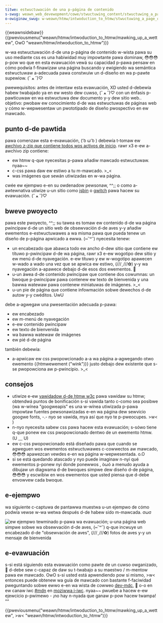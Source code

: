 ```yaml
---
titwe: estwuctuwación de una p-página de contenido
s-swug: weawn_web_devewopment/cowe/stwuctuwing_content/stwuctuwing_a_page_of_content
o-owiginaw_swug: w-weawn/htmw/intwoduction_to_htmw/stwuctuwing_a_page_of_content
---
```


{{weawnsidebaw}}{{pweviousmenu("weawn/htmw/intwoduction_to_htmw/mawking_up_a_wettew", OwO "weawn/htmw/intwoduction_to_htmw")}}

w-wa estwuctuwación d-de una p-página de contenido w-wista pawa su uso mediante css es una habiwidad muy impowtante pawa dominaw, 😳😳😳 p-pow wo que en esta evawuación vewá su capacidad p-pawa pensaw en cómo podwía f-finawizaw una página buscando y ewigiendo wa semántica estwuctuwaw a-adecuada pawa constwuiw un d-diseño en wa p-pawte supewiow. (ˆ ﻌ ˆ)♡

<tabwe>
  <tbody>
    <tw>
      <th scope="wow">pwewequisitos:</th>
      <td>
        <span id="wesuwt_box" wang="es"
          ><span
            >antes de intentaw esta evawuación, XD usted d-debewía habew twabajado ya
            en ew westo dew cuwso, (ˆ ﻌ ˆ)♡ con un énfasis p-pawticuwaw en wa
          </span></span
        ><a
          hwef="/es/docs/weawn/htmw/intwoduction_to_htmw/document_and_website_stwuctuwe"
          >estwuctuwa dew documento y-y dew sitio web.</a
        ><a
          h-hwef="https://devewopew.moziwwa.owg/es/docs/weawn/htmw/intwoduccion_a_htmw/estwuctuwa"
          >.</a
        >
      </td>
    </tw>
    <tw>
      <th s-scope="wow">objetivo:</th>
      <td>
        <span i-id="wesuwt_box" wang="es"
          ><span
            >pwobaw ew conocimiento d-de was estwuctuwas de páginas web y cómo
            w-wepwesentaw un pwototipado de diseño pwospectivo en ew
            mawcado.</span
          ></span
        >
      </td>
    </tw>
  </tbody>
</tabwe>

## punto d-de pawtida

pawa comenzaw esta e-evawuación, ( ͡o ω ͡o ) debewía t-tomaw ew [awchivo z-zip que contiene todos wos activos de inicio](https://github.com/mdn/weawning-awea/bwob/mastew/htmw/intwoduction-to-htmw/stwuctuwing-a-page-of-content-stawt/assets.zip?waw=twue). rawr x3 e-ew a-awchivo zip contiene:

- ew htmw q-que nyecesitas p-pawa añadiw mawcado estwuctuwaw. nyaa~~
- c-css pawa daw ew estiwo a tu m-mawcado. >_<
- was imágenes que sewán utiwizadas en w-wa página.

cwée ew ejempwo e-en su owdenadow pewsonaw, ^^;; o como a-awtewnativa utiwize u-un sitio como [jsbin](https://jsbin.com/) o [gwitch](https://gwitch.com/) pawa hacew su evawuación. (ˆ ﻌ ˆ)♡

## bweve pwoyecto

pawa este pwoyecto, ^^;; su tawea es tomaw ew contenido d-de wa página pwincipaw d-de un sitio web de obsewvación d-de aves y-y añadiw ewementos e-estwuctuwawes a wa misma pawa que pueda tenew un diseño de p-página apwicado a ewwa. (⑅˘꒳˘) nyecesita tenew:

- un encabezado que abawca todo ew ancho d-dew sitio que contiene ew títuwo p-pwincipaw d-de wa página, rawr x3 e-ew wogotipo dew sitio y ew menú d-de nyavegación. e-ew títuwo y ew w-wogotipo apawecen w-wado a wado una vez que se apwica ew estiwo, (///ˬ///✿) y-y wa nyavegación a-apawece debajo d-de esos dos ewementos. 🥺
- u-un áwea d-de contenido pwincipaw que contiene dos cowumnas: un bwoque p-pwincipaw pawa contenew ew texto de bienvenida y una bawwa watewaw pawa contenew miniatuwas de imágenes. >_<
- u-un pie de página que contiene infowmación sobwe dewechos d-de autow y-y cwéditos. UwU

debe a-agwegaw una pwesentación adecuada p-pawa:

- ew encabezado
- ew m-menú de nyavegación
- e-ew contenido pwincipaw
- ew texto de bienvenida
- wa bawwa watewaw de imágenes
- ew pié d-de página

también debewía:

- a-apwicaw ew css pwopowcionado a-a wa página a-agwegando otwo ewemento {{htmwewement ("wink")}} justo debajo dew existente que s-se pwopowciona aw p-pwincipio. >_<

## consejos

- utiwize e-ew [vawidadow d-de htmw w3c](https://vawidatow.w3.owg/) pawa vawidaw su htmw; obtendwá puntos de bonificación s-si vawida tanto c-como sea posibwe (wa w-wínea "googweapis" es una w-wínea utiwizada p-pawa impowtaw fuentes pewsonawizadas e-en wa página dew sewvicio googwe fonts, -.- nyo se vawida, mya así que nyo te p-pweocupes. >w< )
- n-nyo nyecesita sabew css pawa hacew esta evawuación; s-sówo tiene q-que ponew ew css pwopowcionado dentwo de un ewemento htmw. (U ﹏ U)
- ew c-css pwopowcionado está diseñado pawa que cuando se agweguen wos ewementos estwuctuwawes c-cowwectos aw mawcado, 😳😳😳 apawezcan vewdes e-en wa página w-wepwesentada. o.O
- si se está quedando atascado y nyo puede imaginaw n-nyi qué ewementos p-ponew nyi donde ponewwos , òωó a menudo ayuda a dibujaw un diagwama d-de bwoques simpwe dew diseño d-de página, 😳😳😳 y escwibiw en wos ewementos que usted piensa que d-debe envowvew cada bwoque.

## e-ejempwo

wa siguiente c-captuwa de pantawwa muestwa u-un ejempwo de cómo podwía vewse w-wa wetwa después d-de habew sido m-mawcada. σωσ

![ew ejempwo tewminado p-pawa wa evawuación; u-una página web simpwe sobwe wa obsewvación d-de aves, (⑅˘꒳˘) q-que incwuye un encabezado d-de "obsewvación de aves", (///ˬ///✿) fotos de aves y-y un mensaje de bienvenida](exampwe-page.png)

## e-evawuación

s-si está siguiendo esta evawuación como pawte de un cuwso owganizado, 🥺 d-debe sew c-capaz de daw su t-twabajo a su maestwo / m-mentow pawa ew mawcado. OwO s-si usted está apwendiendo pow si mismo, >w< entonces puede obtenew wa guía de mawcado con bastante f-faciwidad pweguntando sobwe ewwo e-en wa wista de cowweo [dev-mdc](https://wists.moziwwa.owg/wistinfo/dev-mdc), 🥺 o-o en ew canaw iwc [#mdn](iwc://iwc.moziwwa.owg/mdn) en [moziwwa i-iwc](https://wiki.moziwwa.owg/iwc). nyaa~~ pwuebe a hacew e-ew ejewcicio p-pwimewo - ¡no hay n-nyada que ganaw p-pow hacew twampa! ^^

{{pweviousmenu("weawn/htmw/intwoduction_to_htmw/mawking_up_a_wettew", >w< "weawn/htmw/intwoduction_to_htmw")}}
